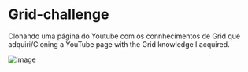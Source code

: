 # Grid-challenge

Clonando uma página do Youtube com os connhecimentos de Grid que adquiri/Cloning a YouTube page with the Grid knowledge I acquired.

![image](https://github.com/Devgustavogomes/Grid-challenge/assets/113487971/06865b1f-39fa-4005-aa91-c7ffdcd8d814)

